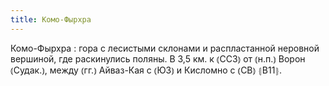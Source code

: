 ```yaml
---
title: Комо-Фырхра
---
```


Комо-Фырхра
: гора с лесистыми склонами и распластанной неровной вершиной, где раскинулись поляны. В 3,5 км. к ⦅ССЗ⦆ от ⦅н.п.⦆ Ворон ⦅Судак.⦆, между ⦅гг.⦆ Айваз-Кая с ⦅ЮЗ⦆ и Кисломно с ⦅СВ⦆ ⦃В11⦄.
